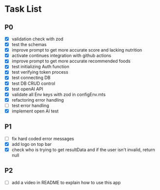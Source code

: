 # Task List

## P0

- [x] validation check with zod
- [x] test the schemas
- [x] improve prompt to get more accurate score and lacking nutrition
- [x] activate continues integration with github actions
- [x] improve prompt to get more accurate recommended foods
- [x] test initializing Auth function
- [x] test verifying token process
- [x] test connecting DB
- [x] test DB CRUD control
- [x] test openAI API
- [x] validate all Env keys with zod in configEnv.mts
- [x] refactoring error handling
- [ ] test error handling
- [x] implement open AI test

## P1

- [ ] fix hard coded error messages
- [x] add logo on top bar
- [x] check who is trying to get resultData and if the user isn't invalid, return null

## P2

- [ ] add a video in README to explain how to use this app

